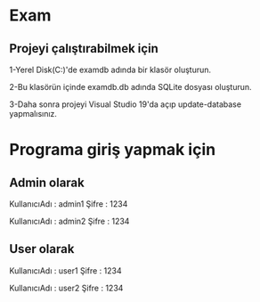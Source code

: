# Exam
## Projeyi çalıştırabilmek için
1-Yerel Disk(C:)'de examdb adında bir klasör oluşturun.

2-Bu klasörün içinde examdb.db adında SQLite dosyası oluşturun.

3-Daha sonra projeyi Visual Studio 19'da açıp  update-database yapmalısınız.

# Programa giriş yapmak için
## Admin olarak

KullanıcıAdı : admin1
Şifre : 1234

KullanıcıAdı : admin2
Şifre : 1234
## User olarak
KullanıcıAdı : user1
Şifre : 1234

KullanıcıAdı : user2 
Şifre : 1234
